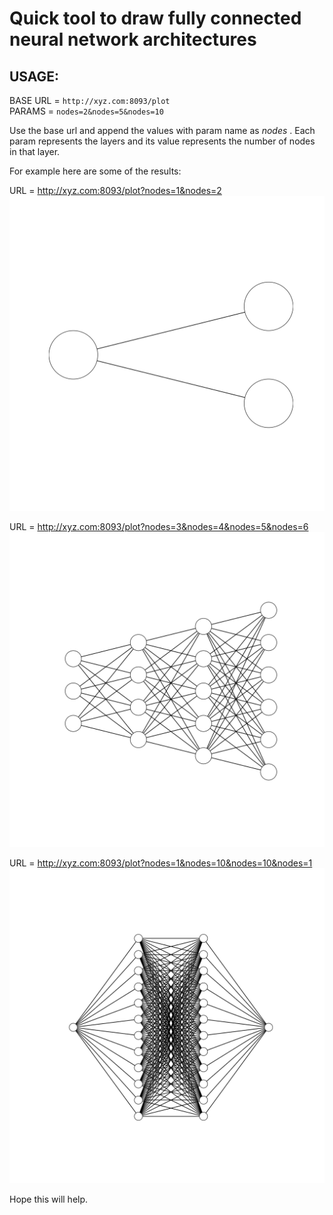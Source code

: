 # Quick tool to draw fully connected neural network architectures


## USAGE: <br>

  BASE URL = `http://xyz.com:8093/plot` <br>
  PARAMS  = `nodes=2&nodes=5&nodes=10`
  
  
Use the base url and append the values with param name as *nodes* . Each param represents the layers and its value represents the number of nodes in that layer.

For example here are some of the results:

URL = http://xyz.com:8093/plot?nodes=1&nodes=2
![2 layer](1524090412.png)

URL = http://xyz.com:8093/plot?nodes=3&nodes=4&nodes=5&nodes=6
![4 layer](1524090373.png)


URL = http://xyz.com:8093/plot?nodes=1&nodes=10&nodes=10&nodes=1
![4 layer with multiple nodes](1524092372.png)

Hope this will help.
